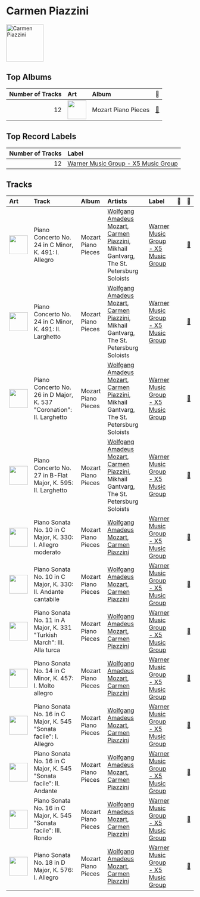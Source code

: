 
# Carmen Piazzini


<img src="https://i.scdn.co/image/1dc8f4430bbf39a814e3413892c020122215924f" alt="Carmen Piazzini" width="100" />

## Top Albums

|   Number of Tracks | Art                                                                                              | Album               | 🔗                                                          |
|-------------------:|:-------------------------------------------------------------------------------------------------|:--------------------|:-----------------------------------------------------------|
|                 12 | <img src="https://i.scdn.co/image/ab67616d0000b273a78d6aa51909744b78778902" alt="" width="50" /> | Mozart Piano Pieces | [🔗](https://open.spotify.com/album/3AYEvo7R1gY4O5xJuMwy3U) |

## Top Record Labels

|   Number of Tracks | Label                                                                                   |
|-------------------:|:----------------------------------------------------------------------------------------|
|                 12 | [Warner Music Group - X5 Music Group](../labels/warner_music_group___x5_music_group.md) |

## Tracks

| Art                                                                                              | Track                                                                   | Album               | Artists                                                                                                                                     | Label                                                                                   | 💚   | 🔗                                                          |
|:-------------------------------------------------------------------------------------------------|:------------------------------------------------------------------------|:--------------------|:--------------------------------------------------------------------------------------------------------------------------------------------|:----------------------------------------------------------------------------------------|:----|:-----------------------------------------------------------|
| <img src="https://i.scdn.co/image/ab67616d0000b273a78d6aa51909744b78778902" alt="" width="50" /> | Piano Concerto No. 24 in C Minor, K. 491: I. Allegro                    | Mozart Piano Pieces | [Wolfgang Amadeus Mozart](wolfgang_amadeus_mozart.md), [Carmen Piazzini](carmen_piazzini.md), Mikhail Gantvarg, The St. Petersburg Soloists | [Warner Music Group - X5 Music Group](../labels/warner_music_group___x5_music_group.md) |     | [🔗](https://open.spotify.com/track/2OA3ADPrHocxY3hOhgO3r6) |
| <img src="https://i.scdn.co/image/ab67616d0000b273a78d6aa51909744b78778902" alt="" width="50" /> | Piano Concerto No. 24 in C Minor, K. 491: II. Larghetto                 | Mozart Piano Pieces | [Wolfgang Amadeus Mozart](wolfgang_amadeus_mozart.md), [Carmen Piazzini](carmen_piazzini.md), Mikhail Gantvarg, The St. Petersburg Soloists | [Warner Music Group - X5 Music Group](../labels/warner_music_group___x5_music_group.md) |     | [🔗](https://open.spotify.com/track/1So9jHVpEqcbNX6rU9wUDC) |
| <img src="https://i.scdn.co/image/ab67616d0000b273a78d6aa51909744b78778902" alt="" width="50" /> | Piano Concerto No. 26 in D Major, K. 537 "Coronation": II. Larghetto    | Mozart Piano Pieces | [Wolfgang Amadeus Mozart](wolfgang_amadeus_mozart.md), [Carmen Piazzini](carmen_piazzini.md), Mikhail Gantvarg, The St. Petersburg Soloists | [Warner Music Group - X5 Music Group](../labels/warner_music_group___x5_music_group.md) |     | [🔗](https://open.spotify.com/track/5u6hBSm9NCenBdZK5RvNnc) |
| <img src="https://i.scdn.co/image/ab67616d0000b273a78d6aa51909744b78778902" alt="" width="50" /> | Piano Concerto No. 27 in B-Flat Major, K. 595: II. Larghetto            | Mozart Piano Pieces | [Wolfgang Amadeus Mozart](wolfgang_amadeus_mozart.md), [Carmen Piazzini](carmen_piazzini.md), Mikhail Gantvarg, The St. Petersburg Soloists | [Warner Music Group - X5 Music Group](../labels/warner_music_group___x5_music_group.md) |     | [🔗](https://open.spotify.com/track/04Vw5tlqRgimrmWnbuDI2O) |
| <img src="https://i.scdn.co/image/ab67616d0000b273a78d6aa51909744b78778902" alt="" width="50" /> | Piano Sonata No. 10 in C Major, K. 330: I. Allegro moderato             | Mozart Piano Pieces | [Wolfgang Amadeus Mozart](wolfgang_amadeus_mozart.md), [Carmen Piazzini](carmen_piazzini.md)                                                | [Warner Music Group - X5 Music Group](../labels/warner_music_group___x5_music_group.md) |     | [🔗](https://open.spotify.com/track/4bYKF903uYHuICjBBJ8ajX) |
| <img src="https://i.scdn.co/image/ab67616d0000b273a78d6aa51909744b78778902" alt="" width="50" /> | Piano Sonata No. 10 in C Major, K. 330: II. Andante cantabile           | Mozart Piano Pieces | [Wolfgang Amadeus Mozart](wolfgang_amadeus_mozart.md), [Carmen Piazzini](carmen_piazzini.md)                                                | [Warner Music Group - X5 Music Group](../labels/warner_music_group___x5_music_group.md) |     | [🔗](https://open.spotify.com/track/5U6VsJNR6jH9sBdKHPN3Yg) |
| <img src="https://i.scdn.co/image/ab67616d0000b273a78d6aa51909744b78778902" alt="" width="50" /> | Piano Sonata No. 11 in A Major, K. 331 "Turkish March": III. Alla turca | Mozart Piano Pieces | [Wolfgang Amadeus Mozart](wolfgang_amadeus_mozart.md), [Carmen Piazzini](carmen_piazzini.md)                                                | [Warner Music Group - X5 Music Group](../labels/warner_music_group___x5_music_group.md) |     | [🔗](https://open.spotify.com/track/2OEYKSfs1UGUcyXahqdw7P) |
| <img src="https://i.scdn.co/image/ab67616d0000b273a78d6aa51909744b78778902" alt="" width="50" /> | Piano Sonata No. 14 in C Minor, K. 457: I. Molto allegro                | Mozart Piano Pieces | [Wolfgang Amadeus Mozart](wolfgang_amadeus_mozart.md), [Carmen Piazzini](carmen_piazzini.md)                                                | [Warner Music Group - X5 Music Group](../labels/warner_music_group___x5_music_group.md) |     | [🔗](https://open.spotify.com/track/1aDx9apuE3Jai42FyPvl4P) |
| <img src="https://i.scdn.co/image/ab67616d0000b273a78d6aa51909744b78778902" alt="" width="50" /> | Piano Sonata No. 16 in C Major, K. 545 "Sonata facile": I. Allegro      | Mozart Piano Pieces | [Wolfgang Amadeus Mozart](wolfgang_amadeus_mozart.md), [Carmen Piazzini](carmen_piazzini.md)                                                | [Warner Music Group - X5 Music Group](../labels/warner_music_group___x5_music_group.md) |     | [🔗](https://open.spotify.com/track/6VAXPtvpk3jekxuRCTntMx) |
| <img src="https://i.scdn.co/image/ab67616d0000b273a78d6aa51909744b78778902" alt="" width="50" /> | Piano Sonata No. 16 in C Major, K. 545 "Sonata facile": II. Andante     | Mozart Piano Pieces | [Wolfgang Amadeus Mozart](wolfgang_amadeus_mozart.md), [Carmen Piazzini](carmen_piazzini.md)                                                | [Warner Music Group - X5 Music Group](../labels/warner_music_group___x5_music_group.md) |     | [🔗](https://open.spotify.com/track/6q7iZv8b4xt4tppt53d18d) |
| <img src="https://i.scdn.co/image/ab67616d0000b273a78d6aa51909744b78778902" alt="" width="50" /> | Piano Sonata No. 16 in C Major, K. 545 "Sonata facile": III. Rondo      | Mozart Piano Pieces | [Wolfgang Amadeus Mozart](wolfgang_amadeus_mozart.md), [Carmen Piazzini](carmen_piazzini.md)                                                | [Warner Music Group - X5 Music Group](../labels/warner_music_group___x5_music_group.md) |     | [🔗](https://open.spotify.com/track/1JLOh8aetP2T5OUPZnu4Jb) |
| <img src="https://i.scdn.co/image/ab67616d0000b273a78d6aa51909744b78778902" alt="" width="50" /> | Piano Sonata No. 18 in D Major, K. 576: I. Allegro                      | Mozart Piano Pieces | [Wolfgang Amadeus Mozart](wolfgang_amadeus_mozart.md), [Carmen Piazzini](carmen_piazzini.md)                                                | [Warner Music Group - X5 Music Group](../labels/warner_music_group___x5_music_group.md) |     | [🔗](https://open.spotify.com/track/7bv1oLv8wGSVp96UkZsPgJ) |